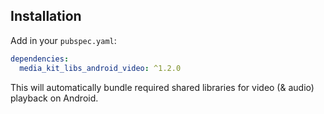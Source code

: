 ## Installation

Add in your `pubspec.yaml`:

```yaml
dependencies:
  media_kit_libs_android_video: ^1.2.0
```

This will automatically bundle required shared libraries for video (& audio) playback on Android.
